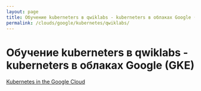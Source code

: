 ```yaml
---
layout: page
title: Обучение kuberneters в qwiklabs - kuberneters в облаках Google (GKE) 
permalink: /clouds/google/kubernetes/qwiklabs/
---
```


# Обучение kuberneters в qwiklabs - kuberneters в облаках Google (GKE) 

[Kubernetes in the Google Cloud](/clouds/google/kubernetes/qwiklabs/kubernetes-in-the-google-cloud/)
